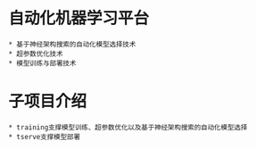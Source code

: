 # 自动化机器学习平台
    * 基于神经架构搜索的自动化模型选择技术
    * 超参数优化技术
    * 模型训练与部署技术
# 子项目介绍
    * training支撑模型训练、超参数优化以及基于神经架构搜索的自动化模型选择
    * tserve支撑模型部署